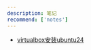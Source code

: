 ```yaml
---
description: 笔记
recommend: ['notes']
---
```


- [virtualbox安装ubuntu24](/notes/virtualbox安装ubuntu24)

